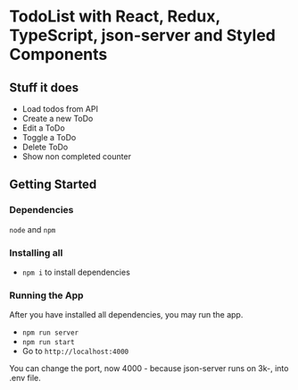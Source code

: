 # TodoList with React, Redux, TypeScript, json-server and Styled Components


## Stuff it does

* Load todos from API
* Create a new ToDo
* Edit a ToDo
* Toggle a ToDo
* Delete ToDo
* Show non completed counter

## Getting Started

### Dependencies

`node` and `npm`

### Installing all

* `npm i` to install dependencies

### Running the App

After you have installed all dependencies, you may run the app.

* `npm run server`
* `npm run start`
* Go to `http://localhost:4000`

You can change the port, now 4000 - because json-server runs on 3k-, into .env file.
